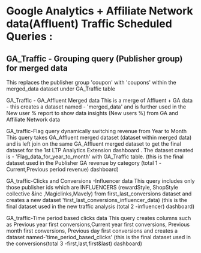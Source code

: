 # Google Analytics + Affiliate Network data(Affluent) Traffic Scheduled Queries :

## GA_Traffic - Grouping query (Publisher group) for merged data
This replaces the publisher group 'coupon' with 'coupons' within the merged_data dataset under GA_Traffic table

GA_Traffic - GA_Affluent Merged data
This is a merge of Affluent + GA data - this creates a dataset named - 'merged_data' and is further used in the New user % report to show data insights (New users %) from GA and Affiliate Network data

GA_traffic-Flag query dynamically switching revenue from Year to Month
This query takes GA_Affluent merged dataset (dataset within merged data) and is left join on the same GA_Affluent merged dataset to get the final dataset for the 1st LTP Analytics Extension dashboard . The dataset created is - 'Flag_data_for_year_to_month' with GA_Traffic table. (this is the final dataset used in the Publisher GA revenue by category (total 1 -Current,Previous period revenue) dashboard)

GA_traffic-Clicks and Conversions -Influencer data
This query includes only those publisher ids which are INFLUENCERS (rewardStyle, ShopStyle collective &inc ,Magiclinks,Mavely) from first_last_conversions dataset and creates a new dataset 'first_last_conversions_influencer_data) (this is the final dataset used in the new traffic analysis (total 2 -influencer) dashboard)

GA_traffic-Time period based clicks data
This query creates columns such as Previous year first conversions,Current year first conversions, Previous month first conversions, Previous day first conversions and creates a dataset named-'time_period_based_clicks' (this is the final dataset used in the conversions(total 3 -first,last,first&last) dashboard)
